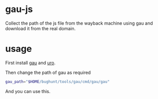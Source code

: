 # gau-js
Collect the path of the js file from the wayback machine using gau and download it from the real domain.

# usage
First install [gau](https://github.com/lc/gau) and [uro](https://github.com/s0md3v/uro).

Then change the path of gau as required
```sh
gau_path="$HOME/bughunt/tools/gau/cmd/gau/gau"
```

And you can use this.

